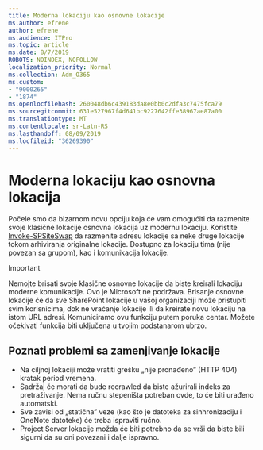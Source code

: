 ```yaml
---
title: Moderna lokaciju kao osnovne lokacije
ms.author: efrene
author: efrene
ms.audience: ITPro
ms.topic: article
ms.date: 8/7/2019
ROBOTS: NOINDEX, NOFOLLOW
localization_priority: Normal
ms.collection: Adm_O365
ms.custom:
- "9000265"
- "1874"
ms.openlocfilehash: 260048db6c439183da8e0bb0c2dfa3c7475fca79
ms.sourcegitcommit: 631e527967f4d641bc9227642ffe38967ae87a00
ms.translationtype: MT
ms.contentlocale: sr-Latn-RS
ms.lasthandoff: 08/09/2019
ms.locfileid: "36269390"
---
```

# <a name="modern-site-as-root-site"></a>Moderna lokaciju kao osnovna lokacija

Počele smo da bizarnom novu opciju koja će vam omogućiti da razmenite svoje klasične lokacije osnovna lokacija uz modernu lokaciju. Koristite [Invoke-SPSiteSwap](https://docs.microsoft.com/powershell/module/sharepoint-online/invoke-spositeswap?view=sharepoint-ps) da razmenite adresu lokacije sa neke druge lokacije tokom arhiviranja originalne lokacije. Dostupno za lokaciju tima (nije povezan sa grupom), kao i komunikacija lokacije. 

>[!Important]
> Nemojte brisati svoje klasične osnovne lokacije da biste kreirali lokaciju moderne komunikacije. Ovo je Microsoft ne podržava. Brisanje osnovne lokacije će da sve SharePoint lokacije u vašoj organizaciji može pristupiti svim korisnicima, dok ne vraćanje lokacije ili da kreirate novu lokaciju na istom URL adresi. Komuniciramo ovu funkciju putem poruka centar. Možete očekivati funkcija biti uključena u tvojim podstanarom ubrzo.

## <a name="known-issues-with-swapping-sites"></a>Poznati problemi sa zamenjivanje lokacije
- Na ciljnoj lokaciji može vratiti grešku „nije pronađeno” (HTTP 404) kratak period vremena.
- Sadržaj će morati da bude recrawled da biste ažurirali indeks za pretraživanje. Nema ručnu stepeništa potreban ovde, to će biti urađeno automatski.
- Sve zavisi od „statična” veze (kao što je datoteka za sinhronizaciju i OneNote datoteke) će treba ispraviti ručno.
- Project Server lokacije možda će biti potrebno da se vrši da biste bili sigurni da su oni povezani i dalje ispravno. 
